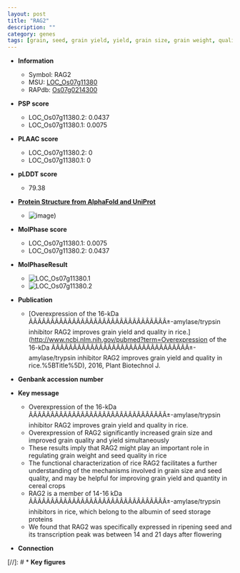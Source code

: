```yaml
---
layout: post
title: "RAG2"
description: ""
category: genes
tags: [grain, seed, grain yield, yield, grain size, grain weight, quality, albumin, grain quality]
---
```


* **Information**  
    + Symbol: RAG2  
    + MSU: [LOC_Os07g11380](http://rice.plantbiology.msu.edu/cgi-bin/ORF_infopage.cgi?orf=LOC_Os07g11380)  
    + RAPdb: [Os07g0214300](http://rapdb.dna.affrc.go.jp/viewer/gbrowse_details/irgsp1?name=Os07g0214300)  

* **PSP score**  
    + LOC_Os07g11380.2: 0.0437 
    + LOC_Os07g11380.1: 0.0075 

* **PLAAC score**  
    + LOC_Os07g11380.2: 0 
    + LOC_Os07g11380.1: 0 

* **pLDDT score**
    + 79.38

* **[Protein Structure from AlphaFold and UniProt](https://www.uniprot.org/uniprotkb/Q01882/entry#structure)**
    + ![image](https://ricepsp.github.io/images/Q0/AF-Q01882-F1.png))

* **MolPhase score**
    + LOC_Os07g11380.1: 0.0075
    + LOC_Os07g11380.2: 0.0437

* **MolPhaseResult**
    + ![LOC_Os07g11380.1](https://ricepsp.github.io/pictures/LOC_Os07g/LOC_Os07g11380.1.png)
    + ![LOC_Os07g11380.2](https://ricepsp.github.io/pictures/LOC_Os07g/LOC_Os07g11380.2.png)

* **Publication**  
    + [Overexpression of the 16-kDa ÃÂÃÂÃÂÃÂÃÂÃÂÃÂÃÂÃÂÃÂÃÂÃÂÃÂÃÂÃÂÃÂ±-amylase/trypsin inhibitor RAG2 improves grain yield and quality in rice.](http://www.ncbi.nlm.nih.gov/pubmed?term=Overexpression of the 16-kDa ÃÂÃÂÃÂÃÂÃÂÃÂÃÂÃÂÃÂÃÂÃÂÃÂÃÂÃÂÃÂÃÂ±-amylase/trypsin inhibitor RAG2 improves grain yield and quality in rice.%5BTitle%5D), 2016, Plant Biotechnol J.

* **Genbank accession number**  

* **Key message**  
    + Overexpression of the 16-kDa ÃÂÃÂÃÂÃÂÃÂÃÂÃÂÃÂÃÂÃÂÃÂÃÂÃÂÃÂÃÂÃÂ±-amylase/trypsin inhibitor RAG2 improves grain yield and quality in rice.
    + Overexpression of RAG2 significantly increased grain size and improved grain quality and yield simultaneously
    + These results imply that RAG2 might play an important role in regulating grain weight and seed quality in rice
    + The functional characterization of rice RAG2 facilitates a further understanding of the mechanisms involved in grain size and seed quality, and may be helpful for improving grain yield and quantity in cereal crops
    + RAG2 is a member of 14-16 kDa ÃÂÃÂÃÂÃÂÃÂÃÂÃÂÃÂÃÂÃÂÃÂÃÂÃÂÃÂÃÂÃÂ±-amylase/trypsin inhibitors in rice, which belong to the albumin of seed storage proteins
    + We found that RAG2 was specifically expressed in ripening seed and its transcription peak was between 14 and 21 days after flowering

* **Connection**  

[//]: # * **Key figures**  


